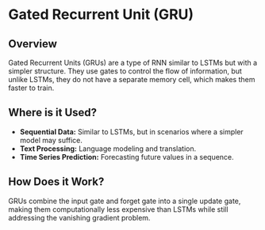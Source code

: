 # Gated Recurrent Unit (GRU)

## Overview

Gated Recurrent Units (GRUs) are a type of RNN similar to LSTMs but with a simpler structure. They use gates to control the flow of information, but unlike LSTMs, they do not have a separate memory cell, which makes them faster to train.

## Where is it Used?

- **Sequential Data:** Similar to LSTMs, but in scenarios where a simpler model may suffice.
- **Text Processing:** Language modeling and translation.
- **Time Series Prediction:** Forecasting future values in a sequence.

## How Does it Work?

GRUs combine the input gate and forget gate into a single update gate, making them computationally less expensive than LSTMs while still addressing the vanishing gradient problem.
